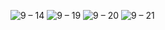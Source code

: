 ![9 – 14](https://user-images.githubusercontent.com/25367933/120879765-91c48b80-c5bd-11eb-8bd8-01294bb5ac8f.png)
![9 – 19](https://user-images.githubusercontent.com/25367933/120879766-938e4f00-c5bd-11eb-9e33-e8c4ff26b82a.png)
![9 – 20](https://user-images.githubusercontent.com/25367933/120578145-43788680-c41d-11eb-82a1-ca97487c4976.png)
![9 – 21](https://user-images.githubusercontent.com/25367933/120578166-4c695800-c41d-11eb-8bde-773bf180f04b.png)

